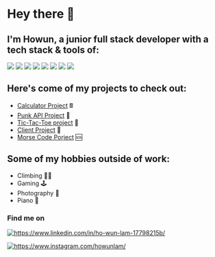 # Hey there 👋
## I'm Howun, a junior full stack developer with a tech stack & tools of:

<img src="https://img.shields.io/badge/JavaScript-F7DF1E?style=for-the-badge&logo=javascript&logoColor=black"/>
<img src="https://img.shields.io/badge/CSS3-1572B6?style=for-the-badge&logo=css3&logoColor=white"/>
<img src="https://img.shields.io/badge/HTML5-E34F26?style=for-the-badge&logo=html5&logoColor=white"/>
<img src="https://img.shields.io/badge/React-20232A?style=for-the-badge&logo=react&logoColor=61DAFB"/>
<img src="https://img.shields.io/badge/Java-ED8B00?style=for-the-badge&logo=java&logoColor=white"/>
<img src="https://img.shields.io/badge/MySQL-00000F?style=for-the-badge&logo=mysql&logoColor=white"/>
<img src="https://img.shields.io/badge/Google_Cloud-4285F4?style=for-the-badge&logo=google-cloud&logoColor=white"/>
<img src="https://camo.githubusercontent.com/4a1038affbb2653ec140936555b3714ddc322526be8567b489e8423a795dea18/68747470733a2f2f696d672e736869656c64732e696f2f62616467652f4669676d612d4632344531453f7374796c653d666f722d7468652d6261646765266c6f676f3d6669676d61266c6f676f436f6c6f723d7768697465"/>

## Here's come of my projects to check out:

- [Calculator Project](https://github.com/howun/Calculator-Project) 🖩
- [Punk API Project](https://github.com/howun/punk-api) 🍺
- [Tic-Tac-Toe project](https://github.com/howun/Tic-Tac-Toe) 🎲
- [Client Project](https://github.com/howun/oae-event-cms) 📖
- [Morse Code Porject](https://github.com/howun/morsecode) 🆘


## Some of my hobbies outside of work:
  
- Climbing 🧗‍♂️
- Gaming 🕹️
- Photography 📸
- Piano 🎹

### Find me on 

<p><a href="https://www.linkedin.com/in/ho-wun-lam-17798215b/">
<img src="https://img.shields.io/badge/LinkedIn-0077B5?style=for-the-badge&logo=linkedin&logoColor=white" alt="https://www.linkedin.com/in/ho-wun-lam-17798215b/">
</a></p>
<p><a href="https://www.instagram.com/howunlam/">
<img src="https://img.shields.io/badge/Instagram-E4405F?style=for-the-badge&logo=instagram&logoColor=white" alt="https://www.instagram.com/howunlam/">
</a></p>
